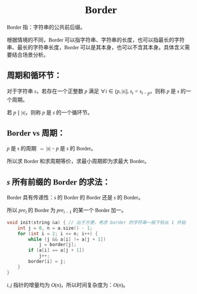 <style>
 body {
  font-family: "楷体"
}
</style>

<h1><center>Border</center></h1>

​Border 指：字符串的公共前后缀。

​根据情境的不同，Border 可以指字符串、字符串的长度，也可以指最长的字符串、最长的字符串长度，​Border 可以是其本身，也可以不含其本身。具体含义需要结合场景分析。

## 周期和循环节：

​对于字符串 $s$，若存在一个正整数 $p$ 满足 $\forall i\in (p,|s|],\ s_i=s_{i-p}$，则称 $p$ 是 $s$ 的一个周期。

​若 $p\mid |s|$，则称 $p$ 是 $s$ 的一个循环节。

## Border vs 周期：

​$p$ 是 $s$ 的周期 $\Leftrightarrow|s|-p$ 是 $s$ 的 Border。

​所以求 Border 和求周期等价，求最小周期即为求最大 Border。

## $s$ 所有前缀的 Border 的求法：

​Border 具有传递性：$s$ 的 Border 的 Border 还是 $s$ 的 Border。

​所以 $pre_i$ 的 Border 为 $pre_{i-1}$ 的某一个 Border 加一。

```cpp
void init(string &a) { // 出于方便，考虑 border 的字符串一般下标从 1 开始
    int j = 0, n = a.size() - 1;
    for (int i = 2; i <= n; i++) {
        while (j && a[i] != a[j + 1])
            j = border[j];
        if (a[i] == a[j + 1])
            j++;
        border[i] = j;
    }
}
```

​$i,j$ 指针的增量均为 $O(n)$，所以时间复杂度为：$O(n)$。